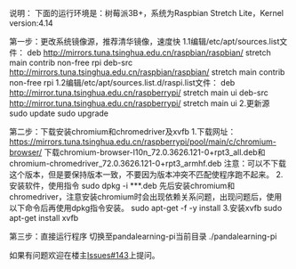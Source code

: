 说明：
下面的运行环境是：树莓派3B+，系统为Raspbian Stretch Lite，Kernel version:4.14

第一步：更改系统镜像源，推荐清华镜像，速度快
   1.1编辑/etc/apt/sources.list文件：
	deb http://mirrors.tuna.tsinghua.edu.cn/raspbian/raspbian/ stretch main contrib non-free rpi
	deb-src http://mirrors.tuna.tsinghua.edu.cn/raspbian/raspbian/ stretch main contrib non-free rpi
   1.2编辑/etc/apt/sources.list.d/raspi.list文件：
	deb http://mirror.tuna.tsinghua.edu.cn/raspberrypi/ stretch main ui
	deb-src http://mirror.tuna.tsinghua.edu.cn/raspberrypi/ stretch main ui
   2.更新源
   sudo update
   sudo upgrade

第二步：下载安装chromium和chromedriver及xvfb
   1.下载网址：https://mirrors.tuna.tsinghua.edu.cn/raspberrypi/pool/main/c/chromium-browser/
       下载chromium-browser-l10n_72.0.3626.121-0+rpt3_all.deb和chromium-chromedriver_72.0.3626.121-0+rpt3_armhf.deb
	注意：可以不下载这个版本，但是要保持版本一致，不要因为版本冲突不匹配使程序跑不起来。
   2.安装软件，使用指令
	sudo dpkg -i ***.deb
        先后安装chromium和chromedriver，注意安装chromium时会出现依赖关系问题，出现问题后，使用以下命令后再使用dpkg指令安装。
	sudo apt-get -f -y install
   3.安装xvfb
   sudo apt-get install xvfb
    
第三步：直接运行程序
   切换至pandalearning-pi当前目录
   ./pandalearning-pi

   如果有问题欢迎在楼主[Issues#143](https://github.com/Alivon/Panda-Learning/issues/143)上提问。

